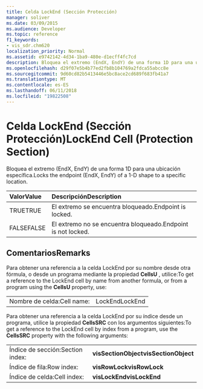 ```yaml
---
title: Celda LockEnd (Sección Protección)
manager: soliver
ms.date: 03/09/2015
ms.audience: Developer
ms.topic: reference
f1_keywords:
- vis_sdr.chm620
localization_priority: Normal
ms.assetid: e9742142-4d34-1ba9-480e-d1ecff4fc7cd
description: Bloquea el extremo (EndX, EndY) de una forma 1D para una ubicación específica.
ms.openlocfilehash: d29f07e5b4b77ed2fb8b104769a2fdca55abcc8e
ms.sourcegitcommit: 9d60cd82b5413446e5bc8ace2cd689f683fb41a7
ms.translationtype: MT
ms.contentlocale: es-ES
ms.lasthandoff: 06/11/2018
ms.locfileid: "19822508"
---
```

# <a name="lockend-cell-protection-section"></a><span data-ttu-id="f565e-103">Celda LockEnd (Sección Protección)</span><span class="sxs-lookup"><span data-stu-id="f565e-103">LockEnd Cell (Protection Section)</span></span>

<span data-ttu-id="f565e-104">Bloquea el extremo (EndX, EndY) de una forma 1D para una ubicación específica.</span><span class="sxs-lookup"><span data-stu-id="f565e-104">Locks the endpoint (EndX, EndY) of a 1-D shape to a specific location.</span></span>
  
|<span data-ttu-id="f565e-105">**Valor**</span><span class="sxs-lookup"><span data-stu-id="f565e-105">**Value**</span></span>|<span data-ttu-id="f565e-106">**Descripción**</span><span class="sxs-lookup"><span data-stu-id="f565e-106">**Description**</span></span>|
|:-----|:-----|
| <span data-ttu-id="f565e-107">TRUE</span><span class="sxs-lookup"><span data-stu-id="f565e-107">TRUE</span></span>  <br/> | <span data-ttu-id="f565e-108">El extremo se encuentra bloqueado.</span><span class="sxs-lookup"><span data-stu-id="f565e-108">Endpoint is locked.</span></span>  <br/> |
| <span data-ttu-id="f565e-109">FALSE</span><span class="sxs-lookup"><span data-stu-id="f565e-109">FALSE</span></span>  <br/> | <span data-ttu-id="f565e-110">El extremo no se encuentra bloqueado.</span><span class="sxs-lookup"><span data-stu-id="f565e-110">Endpoint is not locked.</span></span>  <br/> |
   
## <a name="remarks"></a><span data-ttu-id="f565e-111">Comentarios</span><span class="sxs-lookup"><span data-stu-id="f565e-111">Remarks</span></span>

<span data-ttu-id="f565e-112">Para obtener una referencia a la celda LockEnd por su nombre desde otra fórmula, o desde un programa mediante la propiedad **CellsU** , utilice:</span><span class="sxs-lookup"><span data-stu-id="f565e-112">To get a reference to the LockEnd cell by name from another formula, or from a program using the **CellsU** property, use:</span></span> 
  
|||
|:-----|:-----|
| <span data-ttu-id="f565e-113">Nombre de celda:</span><span class="sxs-lookup"><span data-stu-id="f565e-113">Cell name:</span></span>  <br/> | <span data-ttu-id="f565e-114">LockEnd</span><span class="sxs-lookup"><span data-stu-id="f565e-114">LockEnd</span></span>  <br/> |
   
<span data-ttu-id="f565e-115">Para obtener una referencia a la celda LockEnd por su índice desde un programa, utilice la propiedad **CellsSRC** con los argumentos siguientes:</span><span class="sxs-lookup"><span data-stu-id="f565e-115">To get a reference to the LockEnd cell by index from a program, use the **CellsSRC** property with the following arguments:</span></span> 
  
|||
|:-----|:-----|
| <span data-ttu-id="f565e-116">Índice de sección:</span><span class="sxs-lookup"><span data-stu-id="f565e-116">Section index:</span></span>  <br/> |<span data-ttu-id="f565e-117">**visSectionObject**</span><span class="sxs-lookup"><span data-stu-id="f565e-117">**visSectionObject**</span></span> <br/> |
| <span data-ttu-id="f565e-118">Índice de fila:</span><span class="sxs-lookup"><span data-stu-id="f565e-118">Row index:</span></span>  <br/> |<span data-ttu-id="f565e-119">**visRowLock**</span><span class="sxs-lookup"><span data-stu-id="f565e-119">**visRowLock**</span></span> <br/> |
| <span data-ttu-id="f565e-120">Índice de celda:</span><span class="sxs-lookup"><span data-stu-id="f565e-120">Cell index:</span></span>  <br/> |<span data-ttu-id="f565e-121">**visLockEnd**</span><span class="sxs-lookup"><span data-stu-id="f565e-121">**visLockEnd**</span></span> <br/> |
   

